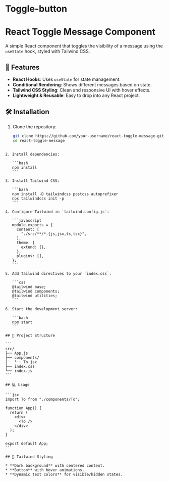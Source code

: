 ﻿# Toggle-button


# React Toggle Message Component

A simple React component that toggles the visibility of a message using the `useState` hook, styled with Tailwind CSS.

## 📌 Features
- **React Hooks**: Uses `useState` for state management.
- **Conditional Rendering**: Shows different messages based on state.
- **Tailwind CSS Styling**: Clean and responsive UI with hover effects.
- **Lightweight & Reusable**: Easy to drop into any React project.


## 🛠️ Installation

1. Clone the repository:
   ```bash
   git clone https://github.com/your-username/react-toggle-message.git
   cd react-toggle-message
````

2. Install dependencies:

   ```bash
   npm install
   ```

3. Install Tailwind CSS:

   ```bash
   npm install -D tailwindcss postcss autoprefixer
   npx tailwindcss init -p
   ```

4. Configure Tailwind in `tailwind.config.js`:

   ```javascript
   module.exports = {
     content: [
       "./src/**/*.{js,jsx,ts,tsx}",
     ],
     theme: {
       extend: {},
     },
     plugins: [],
   };
   ```

5. Add Tailwind directives to your `index.css`:

   ```css
   @tailwind base;
   @tailwind components;
   @tailwind utilities;
   ```

6. Start the development server:

   ```bash
   npm start
   ```

## 📂 Project Structure

```
src/
├── App.js
├── components/
│   └── To.jsx
├── index.css
└── index.js
```

## 💻 Usage

```jsx
import To from "./components/To";

function App() {
  return (
    <div>
      <To />
    </div>
  );
}

export default App;
```

## 🎨 Tailwind Styling

* **Dark background** with centered content.
* **Button** with hover animations.
* **Dynamic text colors** for visible/hidden states.

